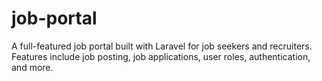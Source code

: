 # job-portal
A full-featured job portal built with Laravel for job seekers and recruiters. Features include job posting, job applications, user roles, authentication, and more.
